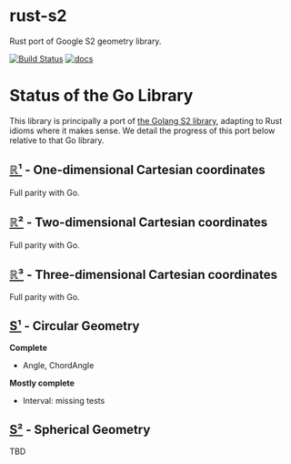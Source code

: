 # rust-s2

Rust port of Google S2 geometry library.

[![Build Status](https://travis-ci.org/yjh0502/float_extras.svg?branch=master)](https://travis-ci.org/yjh0502/rust-s2)
[![docs](https://docs.rs/s2/badge.svg)](docs)

# Status of the Go Library

This library is principally a port of [the Golang S2
library](github.com/golang/geo), adapting to Rust idioms where it makes sense.
We detail the progress of this port below relative to that Go library.

## [ℝ¹](https://docs.rs/s2/~0/s2/r1/) - One-dimensional Cartesian coordinates

Full parity with Go.

## [ℝ²](https://docs.rs/s2/~0/s2/r2/) - Two-dimensional Cartesian coordinates

Full parity with Go.

## [ℝ³](https://docs.rs/s2/~0/s2/r3/) - Three-dimensional Cartesian coordinates

Full parity with Go.

## [S¹](https://docs.rs/s2/~0/s2/s1/) - Circular Geometry

**Complete**

 - Angle, ChordAngle

**Mostly complete**

 - Interval: missing tests


## [S²](https://docs.rs/s2/~0/s2/s2/) - Spherical Geometry

TBD
